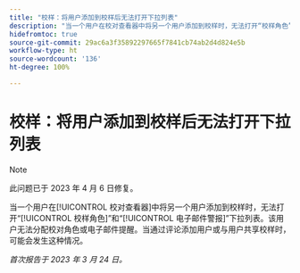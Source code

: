 ```yaml
---
title: "校样：将用户添加到校样后无法打开下拉列表"
description: "当一个用户在校对查看器中将另一个用户添加到校样时，无法打开“校样角色”和“电子邮件警报”下拉列表。该用户无法分配校对角色或电子邮件提醒。当通过评论添加用户或与用户共享校样时，可能会发生这种情况。"
hidefromtoc: true
source-git-commit: 29ac6a3f35892297665f7841cb74ab2d4d824e5b
workflow-type: ht
source-wordcount: '136'
ht-degree: 100%

---
```



# 校样：将用户添加到校样后无法打开下拉列表

>[!NOTE]
>
>此问题已于 2023 年 4 月 6 日修复。

<!--This article is on WF and WFP TOCs-->

当一个用户在[!UICONTROL 校对查看器]中将另一个用户添加到校样时，无法打开“[!UICONTROL 校样角色]”和“[!UICONTROL 电子邮件警报]”下拉列表。该用户无法分配校对角色或电子邮件提醒。当通过评论添加用户或与用户共享校样时，可能会发生这种情况。

_首次报告于 2023 年 3 月 24 日。_

